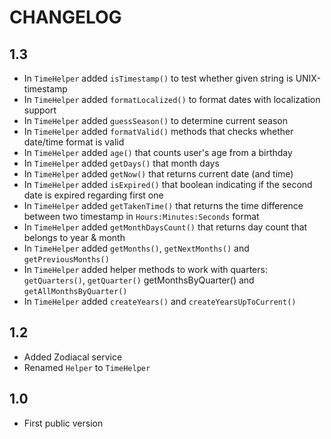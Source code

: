 CHANGELOG
==========

1.3
---

 * In `TimeHelper` added `isTimestamp()` to test whether given string is UNIX-timestamp
 * In `TimeHelper` added `formatLocalized()` to format dates with localization support
 * In `TimeHelper` added `guessSeason()` to determine current season
 * In `TimeHelper` added `formatValid()` methods that checks whether date/time format is valid
 * In `TimeHelper` added `age()` that counts user's age from a birthday
 * In `TimeHelper` added `getDays()` that month days
 * In `TimeHelper` added `getNow()` that returns current date (and time)
 * In `TimeHelper` added `isExpired()` that boolean indicating if the second date is expired regarding first one
 * In `TimeHelper` added `getTakenTime()` that returns the time difference between two timestamp in `Hours:Minutes:Seconds` format
 * In `TimeHelper` added `getMonthDaysCount()` that returns day count that belongs to year & month
 * In `TimeHelper` added `getMonths()`, `getNextMonths()` and `getPreviousMonths()`
 * In `TimeHelper` added helper methods to work with quarters: `getQuarters()`, `getQuarter()` getMonthsByQuarter() and `getAllMonthsByQuarter()`
 * In `TimeHelper` added `createYears()` and `createYearsUpToCurrent()`

1.2
----

 * Added Zodiacal service
 * Renamed `Helper` to `TimeHelper`

1.0
----

 * First public version